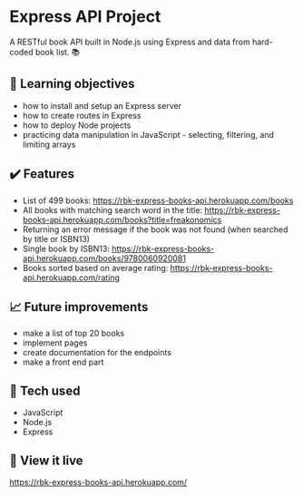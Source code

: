 # Express API Project

A RESTful book API built in Node.js using Express and data from hard-coded book list. :books:

## :brain: Learning objectives
- how to install and setup an Express server
- how to create routes in Express
- how to deploy Node projects
- practicing data manipulation in JavaScript - selecting, filtering, and limiting arrays

## :heavy_check_mark: Features
- List of 499 books: https://rbk-express-books-api.herokuapp.com/books
- All books with matching search word in the title: https://rbk-express-books-api.herokuapp.com/books?title=freakonomics  
- Returning an error message if the book was not found (when searched by title or ISBN13)
- Single book by ISBN13: https://rbk-express-books-api.herokuapp.com/books/9780060920081
- Books sorted based on average rating: https://rbk-express-books-api.herokuapp.com/rating 

## :chart_with_upwards_trend: Future improvements
- make a list of top 20 books
- implement pages 
- create documentation for the endpoints
- make a front end part
 
## :robot: Tech used 
- JavaScript
- Node.js
- Express

## :eyes: View it live
https://rbk-express-books-api.herokuapp.com/
